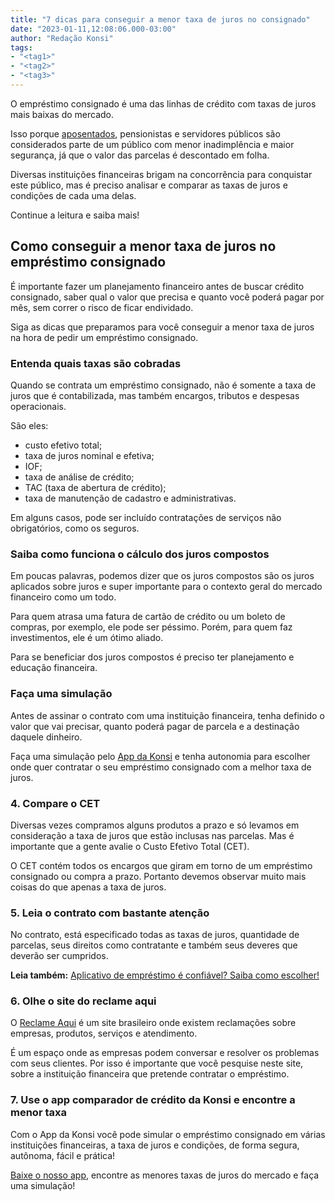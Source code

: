 ```yaml
---
title: "7 dicas para conseguir a menor taxa de juros no consignado"
date: "2023-01-11,12:08:06.000-03:00"
author: "Redação Konsi"
tags:
- "<tag1>"
- "<tag2>"
- "<tag3>"
---
```


<p>O empréstimo consignado é uma das linhas de crédito com taxas de juros mais baixas do mercado.</p><p>Isso porque <a href="https://www.konsi.com.br/posts/consignado-para-aposentados">aposentados</a>, pensionistas e servidores públicos são considerados parte de um público com menor inadimplência e maior segurança, já que o valor das parcelas é descontado em folha.</p><p>Diversas instituições financeiras brigam na concorrência para conquistar este público, mas é preciso analisar e comparar as taxas de juros e condições de cada uma delas.</p><p>Continue a leitura e saiba mais!</p><h2 id="como-conseguir-a-menor-taxa-de-juros-no-empr%C3%A9stimo-consignado">Como conseguir a menor taxa de juros no empréstimo consignado</h2><p>É importante fazer um planejamento financeiro antes de buscar crédito consignado, saber qual o valor que precisa e quanto você poderá pagar por mês, sem correr o risco de ficar endividado.</p><p>Siga as dicas que preparamos para você conseguir a menor taxa de juros na hora de pedir um empréstimo consignado.</p><h3 id="entenda-quais-taxas-s%C3%A3o-cobradas">Entenda quais taxas são cobradas</h3><p>Quando se contrata um empréstimo consignado, não é somente a taxa de juros que é contabilizada, mas também encargos, tributos e despesas operacionais.</p><p>São eles:</p><ul><li>custo efetivo total;</li><li>taxa de juros nominal e efetiva;</li><li>IOF;</li><li>taxa de análise de crédito;</li><li>TAC (taxa de abertura de crédito);</li><li>taxa de manutenção de cadastro e administrativas.</li></ul><p>Em alguns casos, pode ser incluído contratações de serviços não obrigatórios, como os seguros.</p><h3 id="saiba-como-funciona-o-c%C3%A1lculo-dos-juros-compostos">Saiba como funciona o cálculo dos juros compostos</h3><p>Em poucas palavras, podemos dizer que os juros compostos são os juros aplicados sobre juros e super importante para o contexto geral do mercado financeiro como um todo.</p><p>Para quem atrasa uma fatura de cartão de crédito ou um boleto de compras, por exemplo, ele pode ser péssimo. Porém, para quem faz investimentos, ele é um ótimo aliado.</p><p>Para se beneficiar dos juros compostos é preciso ter planejamento e educação financeira.</p><h3 id="fa%C3%A7a-uma-simula%C3%A7%C3%A3o">Faça uma simulação</h3><p>Antes de assinar o contrato com uma instituição financeira, tenha definido o valor que vai precisar, quanto poderá pagar de parcela e a destinação daquele dinheiro.</p><p>Faça uma simulação pelo <a href="https://q2kj.adj.st/?adj_t=1075aqga&amp;adj_campaign=site&amp;adj_adgroup=blog&amp;adj_creative=menor-taxa-de-juros">App da Konsi</a> e tenha autonomia para escolher onde quer contratar o seu empréstimo consignado com a melhor taxa de juros.</p><h3 id="4-compare-o-cet">4. Compare o CET</h3><p>Diversas vezes compramos alguns produtos a prazo e só levamos em consideração a taxa de juros que estão inclusas nas parcelas. Mas é importante que a gente avalie o Custo Efetivo Total (CET).</p><p>O CET contém todos os encargos que giram em torno de um empréstimo consignado ou compra a prazo. Portanto devemos observar muito mais coisas do que apenas a taxa de juros.</p><h3 id="5-leia-o-contrato-com-bastante-aten%C3%A7%C3%A3o">5. Leia o contrato com bastante atenção</h3><p>No contrato, está especificado todas as taxas de juros, quantidade de parcelas, seus direitos como contratante e também seus deveres que deverão ser cumpridos.</p><p><strong>Leia também:</strong> <a href="https://www.konsi.com.br/posts/aplicativo-de-emprestimo">Aplicativo de empréstimo é confiável? Saiba como escolher!</a></p><h3 id="6-olhe-o-site-do-reclame-aqui">6. Olhe o site do reclame aqui</h3><p>O <a href="https://www.reclameaqui.com.br/">Reclame Aqui</a> é um site brasileiro onde existem reclamações sobre empresas, produtos, serviços e atendimento.</p><p>É um espaço onde as empresas podem conversar e resolver os problemas com seus clientes. Por isso é importante que você pesquise neste site, sobre a instituição financeira que pretende contratar o empréstimo.</p><h3 id="7-use-o-app-comparador-de-cr%C3%A9dito-da-konsi-e-encontre-a-menor-taxa">7. Use o app comparador de crédito da Konsi e encontre a menor taxa</h3><p>Com o App da Konsi você pode simular o empréstimo consignado em várias instituições financeiras, a taxa de juros e condições, de forma segura, autônoma, fácil e prática!</p><p><a href="https://q2kj.adj.st/?adj_t=1075aqga&amp;adj_campaign=site&amp;adj_adgroup=blog&amp;adj_creative=menor-taxa-de-juros">Baixe o nosso app</a>, encontre as menores taxas de juros do mercado e faça uma simulação!</p>
